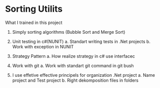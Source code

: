 # Sorting Utilits
 
What I trained in this project

1. Simply sorting algorithms (Bubble Sort and Merge Sort)

2. Unit testing in c#(NUNIT)  a. Standart writing tests in .Net projects  b. Work with exception in NUNIT 

3. Strategy Pattern  a. How realize strategy in c# use interfacec

4. Work with git  a. Work with standart git command in git bush

5. I use effetive effective principels for organization .Net project  a. Name project and Test project  b. Right dekomposition files in folders
